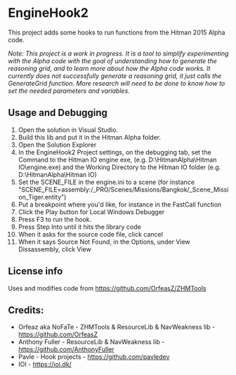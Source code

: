 # EngineHook2

This project adds some hooks to run functions from the Hitman 2015 Alpha code.

*Note: This project is a work in progress. It is a tool to simplify experimenting with the Alpha code with the goal of understanding how to generate the reasoning grid, and to learn more about how the Alpha code works. It currently does not successfully generate a reasoning grid, it just calls the GenerateGrid function. More research will need to be done to know how to set the needed parameters and variables.*

## Usage and Debugging
1. Open the solution in Visual Studio.
1. Build this lib and put it in the Hitman Alpha folder.
1. Open the Solution Explorer
1. In the EngineHook2 Project settings, on the debugging tab, set the Command to the Hitman IO engine exe, (e.g. D:\HitmanAlpha\Hitman IO\engine.exe) and the Working Directory to the Hitman IO folder (e.g. D:\HitmanAlpha\Hitman IO\)
1. Set the SCENE_FILE in the engine.ini to a scene (for instance "SCENE_FILE=assembly:/_PRO/Scenes/Missions/Bangkok/_Scene_Mission_Tiger.entity")
1. Put a breakpoint where you'd like, for instance in the FastCall function
1. Click the Play button for Local Windows Debugger
1. Press F3 to run the hook.
1. Press Step Into until it hits the library code
1. When it asks for the source code file, click cancel
1. When it says Source Not Found, in the Options, under View Dissassembly, click View

## License info
Uses and modifies code from https://github.com/OrfeasZ/ZHMTools

## Credits:
* Orfeaz aka NoFaTe - ZHMTools & ResourceLib & NavWeakness lib - https://github.com/OrfeasZ
* Anthony Fuller - ResourceLib & NavWeakness lib - https://github.com/AnthonyFuller
* Pavle - Hook projects - https://github.com/pavledev
* IOI - https://ioi.dk/
